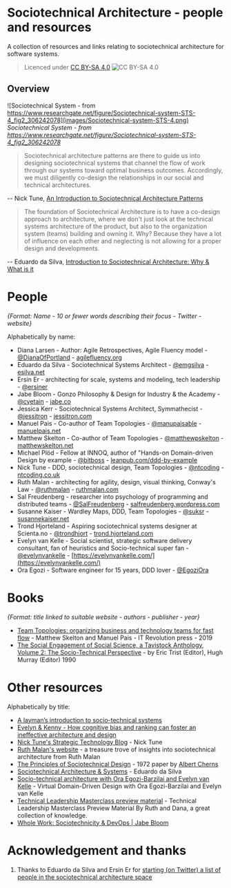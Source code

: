 # Sociotechnical Architecture - people and resources

A collection of resources and links relating to sociotechnical architecture for software systems.

> Licenced under [CC BY-SA 4.0](https://creativecommons.org/licenses/by-sa/4.0/) ![CC BY-SA 4.0](https://licensebuttons.net/l/by-sa/3.0/88x31.png)

## Overview

![Sociotechnical System - from https://www.researchgate.net/figure/Sociotechnical-system-STS-4_fig2_306242078](images/Sociotechnical-system-STS-4.png)
_Sociotechnical System - from https://www.researchgate.net/figure/Sociotechnical-system-STS-4_fig2_306242078_

> Sociotechnical architecture patterns are there to guide us into designing sociotechnical systems that channel the flow of work through our systems toward optimal business outcomes. Accordingly, we must diligently co-design the relationships in our social and technical architectures.

-- Nick Tune, [An Introduction to Sociotechnical Architecture Patterns](https://medium.com/nick-tune-tech-strategy-blog/an-introduction-to-sociotechnical-architecture-patterns-ea64a75c2aaf)

> The foundation of Sociotechnical Architecture is to have a co-design approach to architecture, where we don't just look at the technical systems architecture of the product, but also to the organization system (teams) building and owning it. Why? Because they have a lot of influence on each other and neglecting is not allowing for a proper design and developments.

-- Eduardo da Silva, [Introduction to Sociotechnical Architecture: Why & What is it](https://esilva.net/sociotechnical/sociotechnical-architecture_why-and-what.html)

# People

_{Format: Name - 10 or fewer words describing their focus - Twitter - website}_

Alphabetically by name:

* Diana Larsen - Author: Agile Retrospectives, Agile Fluency model - [@DianaOfPortland](https://twitter.com/DianaOfPortland) - [agilefluency.org](https://www.agilefluency.org/)
* Eduardo da Silva - Sociotechnical Systems Architect - [@emgsilva](https://twitter.com/emgsilva) - [esilva.net](https://esilva.net/)
* Ersin Er - architecting for scale, systems and modeling, tech leadership - [@ersiner](https://twitter.com/ersiner)
* Jabe Bloom - Gonzo Philosophy & Design for Industry & the Academy - [@cyetain](https://twitter.com/cyetain) - [jabe.co](http://jabe.co/)
* Jessica Kerr - Sociotechnical Systems Architect, Symmathecist - [@jessitron](https://twitter.com/jessitron) - [jessitron.com](https://jessitron.com/)
* Manuel Pais - Co-author of Team Topologies - [@manupaisable](https://twitter.com/manupaisable) - [manuelpais.net](https://www.manuelpais.net/)
* Matthew Skelton - Co-author of Team Topologies - [@matthewpskelton](https://twitter.com/matthewpskelton) - [matthewskelton.net](https://www.matthewskelton.net/)
* Michael Plöd - Fellow at INNOQ, author of "Hands-on Domain-driven Design by example - [@bitboss](https://twitter.com/bitboss) - [leanpub.com/ddd-by-example](https://leanpub.com/ddd-by-example)
* Nick Tune - DDD, sociotechnical design, Team Topologies - [@ntcoding](https://twitter.com/ntcoding) - [ntcoding.co.uk](https://www.ntcoding.co.uk/)
* Ruth Malan - architecting for agility, design, visual thinking, Conway's Law - [@ruthmalan](https://twitter.com/ruthmalan) - [ruthmalan.com](https://ruthmalan.com/)
* Sal Freudenberg - researcher into psychology of programming and distributed teams - [@SalFreudenberg](https://twitter.com/SalFreudenberg) - [salfreudenberg.wordpress.com](https://salfreudenberg.wordpress.com/)
* Susanne Kaiser - Wardley Maps, DDD, Team Topologies - [@suksr](https://twitter.com/suksr) - [susannekaiser.net](https://www.susannekaiser.net/)
* Trond Hjorteland - Aspiring sociotechnical systems designer at Scienta.no - [@trondhjort](https://twitter.com/trondhjort) - [trond.hjorteland.com](https://trond.hjorteland.com/)
* Evelyn van Kelle - Social scientist, strategic software delivery consultant, fan of heuristics and Socio-technical super fan - [@evelynvankelle](https://twitter.com/EvelynvanKelle) - [https://evelynvankelle.com/](https://evelynvankelle.com/)
* Ora Egozi - Software engineer for 15 years, DDD lover - [@EgoziOra](https://twitter.com/egoziora)


# Books

_{Format: title linked to suitable website - authors - publisher - year}_

* [Team Topologies: organizing business and technology teams for fast flow](https://teamtopologies.com/book) - Matthew Skelton and Manuel Pais - IT Revolution press - 2019
* [The Social Engagement of Social Science, a Tavistock Anthology, Volume 2: The Socio-Technical Perspective](https://www.goodreads.com/book/show/4873485-the-social-engagement-of-social-science-a-tavistock-anthology-volume-2) -  by Eric Trist (Editor), Hugh Murray (Editor) 1990


# Other resources

Alphabetically by title:

* [A layman’s introduction to socio-technical systems](https://www.paulderaaij.nl/2020/01/30/a-laymans-introduction-to-socio-technical-systems/)
* [Evelyn & Kenny - How cognitive bias and ranking can foster an ineffective architecture and design](https://www.youtube.com/watch?v=7ty0nwXNh-M)
* [Nick Tune's Strategic Technology Blog](https://medium.com/nick-tune-tech-strategy-blog) - Nick Tune
* [Ruth Malan's website](https://ruthmalan.com/) - a treasure trove of insights into sociotechnical architecture from Ruth Malan
* [The Principles of Sociotechnical Design](https://journals.sagepub.com/doi/pdf/10.1177/001872677602900806) - 1972 paper by [Albert Cherns](https://prabook.com/web/albert_bernard.cherns/1036381)
* [Sociotechnical Architecture & Systems](https://esilva.net/sociotechnical) - Eduardo da Silva
* [Socio-technical architecture with Ora Egozi-Barzilai and Evelyn van Kelle](https://virtualddd.com/sessions/6) - Virtual Domain-Driven Design with Ora Egozi-Barzilai and Evelyn van Kelle
* [Technical Leadership Masterclass preview material](https://ruthmalan.com/Journal/2019/20190629SlideDocTechnicalLeadershipDecisions.pdf) - Technical Leadership Masterclass Preview Material By Ruth and Dana, a great collection of knowledge.
* [Whole Work: Sociotechnicity & DevOps | Jabe Bloom](https://www.youtube.com/watch?v=WtfncGAeXWU)

# Acknowledgement and thanks

1. Thanks to Eduardo da Silva and Ersin Er for [starting (on Twitter) a list of people in the sociotechnical architecture space](https://twitter.com/emgsilva/status/1380452731287175170) 
